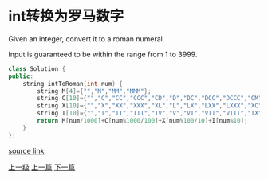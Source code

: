 # int转换为罗马数字

Given an integer, convert it to a roman numeral.

Input is guaranteed to be within the range from 1 to 3999.



```c++
class Solution {
public:
    string intToRoman(int num) {
        string M[4]={"","M","MM","MMM"};
        string C[10]={"","C","CC","CCC","CD","D","DC","DCC","DCCC","CM"};
        string X[10]={"","X","XX","XXX","XL","L","LX","LXX","LXXX","XC"};
        string I[10]={"","I","II","III","IV","V","VI","VII","VIII","IX"};
        return M[num/1000]+C[num%1000/100]+X[num%100/10]+I[num%10];
    }
};
```














[source link](https://leetcode.com/problems/integer-to-roman/discuss/)






















[上一级](base.md)
[上一篇](generate_parentheses.md)
[下一篇](maximum_subarray.md)
